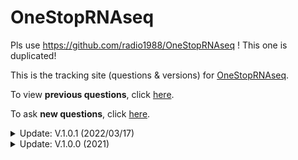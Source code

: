 # OneStopRNAseq

Pls use https://github.com/radio1988/OneStopRNAseq ! This one is duplicated!

This is the tracking site (questions & versions) for [OneStopRNAseq](https://mccb.umassmed.edu/OneStopRNAseq/).

To view **previous questions**, click [here](https://github.com/hukai916/OneStopRNAseq/issues?q=is%3Aissue+is%3Aclosed).

To ask **new questions**, click [here](https://github.com/hukai916/OneStopRNAseq/issues/new).


<details markdown="1">
<summary>Update: V.1.0.1 (2022/03/17)</summary>

1. add support site to Help tab.
</details>

<details markdown="1">
<summary>Update: V.1.0.0 (2021)</summary>

1. allow multiple GEO;
2. contrast/sample validator;
3. optimize result display;
4. email relay service changes;
5. update User's Guide;
6. update workflow image;
7. fix "go back" button.
</details>
